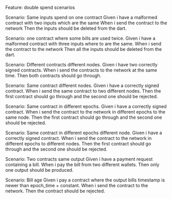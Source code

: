 Feature: double spend scenarios

Scenario: Same inputs spend on one contract
Given i have a malformed contract with two inputs which are the same
When i send the contract to the network
Then the inputs should be deleted from the dart.

Scenario: one contract where some bills are used twice.
Given i have a malformed contract with three inputs where to are the same.
When i send the contract to the network
Then all the inputs should be deleted from the dart.

Scenario: Different contracts different nodes.
Given i have two correctly signed contracts.
When i send the contracts to the network at the same time.
Then both contracts should go through.

Scenario: Same contract different nodes.
Given i have a correctly signed contract.
When i send the same contract to two different nodes.
Then the first contract should go through and the second one should be rejected.

Scenario: Same contract in different epochs.
Given i have a correctly signed contract.
When i send the contract to the network in different epochs to the same node.
Then the first contract should go through and the second one should be rejected.

Scenario: Same contract in different epochs different node.
Given i have a correctly signed contract.
When i send the contract to the network in different epochs to different nodes.
Then the first contract should go through and the second one should be rejected.

Scenario: Two contracts same output
Given i have a payment request containing a bill.
When i pay the bill from two different wallets.
Then only one output should be produced.

Scenario: Bill age
Given i pay a contract where the output bills timestamp is newer than epoch_time + constant.
When i send the contract to the network.
Then the contract should be rejected.

 


